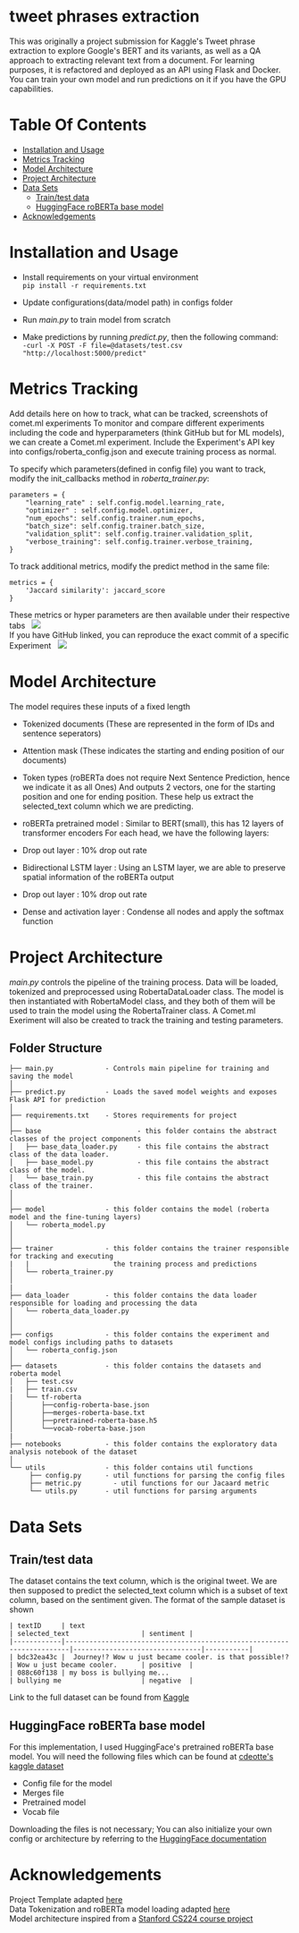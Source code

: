 # tweet phrases extraction 
This was originally a project submission for Kaggle's Tweet phrase extraction to explore Google's BERT and its variants, as well as a QA approach to extracting relevant text from a document. For learning purposes, it is refactored and deployed as an API using Flask and Docker. You can train your own model and run predictions on it if you have the GPU capabilities.

# Table Of Contents
- [Installation and Usage](#installation-and-usage)
- [Metrics Tracking](#metrics-tracking)
- [Model Architecture](#model-architecture)
- [Project Architecture](#project-architecture)
- [Data Sets](#data-sets)
  - [Train/test data](#train/test-data)
  - [HuggingFace roBERTa base model](#huggingface-roberta-base-model)
- [Acknowledgements](#acknowledgements)

# Installation and Usage
- Install requirements on your virtual environment  
`pip install -r requirements.txt`
   
- Update configurations(data/model path) in configs folder

- Run *main.py* to train model from scratch

- Make predictions by running *predict.py*, then the following command:  
  `-curl -X POST -F file=@datasets/test.csv "http://localhost:5000/predict"`

# Metrics Tracking
Add details here on how to track, what can be tracked, screenshots of comet.ml experiments
To monitor and compare different experiments including the code and hyperparameters (think GitHub but for ML models), we can create a Comet.ml experiment. Include the Experiment's API key into configs/roberta_config.json and execute training process as normal.

To specify which parameters(defined in config file) you want to track, modify the init_callbacks method in *roberta_trainer.py*:
```
parameters = {
    "learning_rate" : self.config.model.learning_rate,
    "optimizer" : self.config.model.optimizer,
    "num_epochs": self.config.trainer.num_epochs,
    "batch_size": self.config.trainer.batch_size,
    "validation_split": self.config.trainer.validation_split,
    "verbose_training": self.config.trainer.verbose_training,
}
```
To track additional metrics, modify the predict method in the same file:
```
metrics = {
    'Jaccard similarity': jaccard_score
}
```
These metrics or hyper parameters are then available under their respective tabs
&nbsp;
![](/images/cometml1.png)
&nbsp;  
If you have GitHub linked, you can reproduce the exact commit of a specific Experiment
&nbsp;
![](/images/cometml2.png)

# Model Architecture
The model requires these inputs of a fixed length
- Tokenized documents (These are represented in the form of IDs and sentence seperators)
- Attention mask (These indicates the starting and ending position of our documents)
- Token types (roBERTa does not require Next Sentence Prediction, hence we indicate it as all Ones)
And outputs 2 vectors, one for the starting position and one for ending position. These help us extract the selected_text column which we are predicting.

- roBERTa pretrained model : Similar to BERT(small), this has 12 layers of transformer encoders 
For each head, we have the following layers:
- Drop out layer : 10% drop out rate
- Bidirectional LSTM layer : Using an LSTM layer, we are able to preserve spatial information of the roBERTa output
- Drop out layer : 10% drop out rate
- Dense and activation layer : Condense all nodes and apply the softmax function

# Project Architecture
*main.py* controls the pipeline of the training process. Data will be loaded, tokenized and preprocessed using RobertaDataLoader class. The model is then instantiated with RobertaModel class, and they both of them will be used to train the model using the RobertaTrainer class. A Comet.ml Exeriment will also be created to track the training and testing parameters. 

## Folder Structure
```
├── main.py             - Controls main pipeline for training and saving the model
│           
├── predict.py          - Loads the saved model weights and exposes Flask API for prediction
│
├── requirements.txt    - Stores requirements for project
│   
├── base                        - this folder contains the abstract classes of the project components
│   ├── base_data_loader.py     - this file contains the abstract class of the data loader.
│   ├── base_model.py           - this file contains the abstract class of the model.
│   └── base_train.py           - this file contains the abstract class of the trainer.
│
│
├── model               - this folder contains the model (roberta model and the fine-tuning layers)
│   └── roberta_model.py
│
│
├── trainer             - this folder contains the trainer responsible for tracking and executing 
|   |                     the training process and predictions
│   └── roberta_trainer.py
│
|
├── data_loader         - this folder contains the data loader responsible for loading and processing the data 
│   └── roberta_data_loader.py
│
│
├── configs             - this folder contains the experiment and model configs including paths to datasets
│   └── roberta_config.json
│
├── datasets            - this folder contains the datasets and roberta model
│   ├── test.csv
|   ├── train.csv
|   └── tf-roberta
│       ├──config-roberta-base.json
│       ├──merges-roberta-base.txt
│       ├──pretrained-roberta-base.h5
│       └──vocab-roberta-base.json
|   
├── notebooks           - this folder contains the exploratory data analysis notebook of the dataset
│
└── utils               - this folder contains util functions
     ├── config.py      - util functions for parsing the config files
     ├── metric.py        - util functions for our Jacaard metric
     └── utils.py       - util functions for parsing arguments
```

# Data Sets
## Train/test data
The dataset contains the text column, which is the original tweet. We are then supposed to predict the selected_text column which is a subset of text column, based on the sentiment given. The format of the sample dataset is shown 
```
| textID     | text                                                                  | selected_text                  | sentiment |
|------------|-----------------------------------------------------------------------|--------------------------------|-----------|
| bdc32ea43c |  Journey!? Wow u just became cooler. is that possible!?               | Wow u just became cooler.      | positive  |
| 088c60f138 | my boss is bullying me...                                             | bullying me                    | negative  |
```
Link to the full dataset can be found from [Kaggle](https://www.kaggle.com/c/tweet-sentiment-extraction/data)

## HuggingFace roBERTa base model 
For this implementation, I used HuggingFace's pretrained roBERTa base model. 
You will need the following files which can be found at [cdeotte's kaggle dataset](https://www.kaggle.com/cdeotte/tf-roberta)

- Config file for the model
- Merges file
- Pretrained model
- Vocab file

Downloading the files is not necessary; You can also initialize your own config or architecture by referring to the [HuggingFace documentation](https://huggingface.co/transformers/model_doc/roberta.html)

# Acknowledgements
Project Template adapted [here](https://github.com/Ahmkel/Keras-Project-Template)  
Data Tokenization and roBERTa model loading adapted [here ](https://www.kaggle.com/cdeotte/tensorflow-roberta-0-705)  
Model architecture inspired from a [Stanford CS224 course project](https://web.stanford.edu/class/archive/cs/cs224n/cs224n.1194/reports/default/15848021.pdf)

